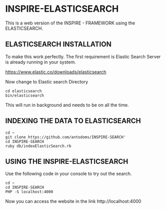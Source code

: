 # INSPIRE-ELASTICSEARCH

This is a web version of the INSPIRE - FRAMEWORK using the ELASTICSEARCH.

## ELASTICSEARCH INSTALLATION

To make this work perfectly. The first requirement is Elastic Search Server is already running in your system.

https://www.elastic.co/downloads/elasticsearch

Now change to Elastic search Directory

```console
cd elasticsearch
bin/elasticsearch 
```
This will run in background and needs to be on all the time.

## INDEXING THE DATA TO ELASTICSEARCH

```console
cd ~
git clone https://github.com/antodoms/INSPIRE-SEARCH'
cd INSPIRE-SEARCH
ruby db/indexElasticSearch.rb 
```

## USING THE INSPIRE-ELASTICSEARCH

Use the following code in your console to try out the search.

```console
cd ~
cd INSPIRE-SEARCH
PHP -S localhost:4000 
```

Now you can access the website in the link http://localhost:4000


